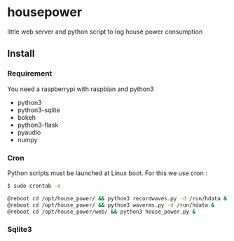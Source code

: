 # housepower
little web server and python script to log house power consumption


## Install

### Requirement

You need a raspberrypi with raspbian and python3

- python3
- python3-sqlite
- bokeh
- python3-flask
- pyaudio
- numpy

### Cron

Python scripts must be launched at Linux boot. For this we use cron :
```bash
$ sudo crontab -e

@reboot cd /opt/house_power/ && python3 recordwaves.py -d /run/hdata &
@reboot cd /opt/house_power/ && python3 waverms.py -d /run/hdata &
@reboot cd /opt/house_power/web/ && python3 house_power.py &
```

### Sqlite3

